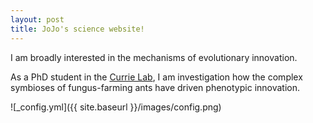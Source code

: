 ```yaml
---
layout: post
title: JoJo's science website!
---
```


I am broadly interested in the mechanisms of evolutionary innovation. 

As a PhD student in the [Currie Lab](https://currielab.wisc.edu/), I am investigation how the complex symbioses of fungus-farming ants have driven phenotypic innovation.



![_config.yml]({{ site.baseurl }}/images/config.png)
